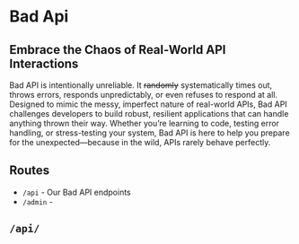 # Bad Api 
## Embrace the Chaos of Real-World API Interactions

Bad API is intentionally unreliable. 
It ~~randomly~~ systematically times out, throws errors, 
responds unpredictably, or even refuses to respond at all. 
Designed to mimic the messy, imperfect nature of real-world APIs, 
Bad API challenges developers to build robust, 
resilient applications that can handle anything thrown their way. 
Whether you’re learning to code, testing error handling, or stress-testing 
your system, Bad API is here to help you prepare for the 
unexpected—because in the wild, APIs rarely behave perfectly.

## Routes

- `/api` - Our Bad API endpoints
- `/admin` - 

## `/api/`

